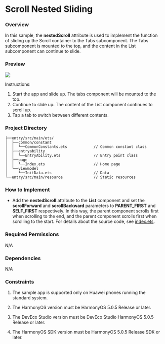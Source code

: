 # Scroll Nested Sliding

### Overview

In this sample, the **nestedScroll** attribute is used to implement the function of sliding up the Scroll container to the Tabs subcomponent. The Tabs subcomponent is mounted to the top, and the content in the List subcomponent can continue to slide.

### Preview

![](screenshots/device/ceiling_EN.gif)

Instructions:
1. Start the app and slide up. The tabs component will be mounted to the top.
2. Continue to slide up. The content of the List component continues to scroll up.
3. Tap a tab to switch between different contents.

### Project Directory

```
├──entry/src/main/ets/
│  ├──common/constant
│  │  └──CommonConstants.ets            // Common constant class
│  ├──entryability
│  │  └──EntryAbility.ets               // Entry point class
│  ├──page                  
│  │  └──Index.ets                      // Home page
│  └──viewmodel                  
│     └──InitData.ets                   // Data
└──entry/src/main/resource              // Static resources
```

### How to Implement

* Add the **nestedScroll** attribute to the **List** component and set the **scrollForward** and **scrollBackward** parameters to **PARENT_FIRST** and **SELF_FIRST** respectively. In this way, the parent component scrolls first when scrolling to the end, and the parent component scrolls first when scrolling to the start. For details about the source code, see [index.ets](https://codehub-y.huawei.com/Codelab_Team/HarmonyOS_Codelab/files?ref=master&filePath=20240330%2FScrollComponentNestedSliding%2Fentry%2Fsrc%2Fmain%2Fets%2Fpages%2FIndex.ets&isFile=true).


### Required Permissions
N/A

### Dependencies
N/A

### Constraints

1. The sample app is supported only on Huawei phones running the standard system.

2. The HarmonyOS version must be HarmonyOS 5.0.5 Release or later.

3. The DevEco Studio version must be DevEco Studio HarmonyOS 5.0.5 Release or later.

4. The HarmonyOS SDK version must be HarmonyOS 5.0.5 Release SDK or later.

